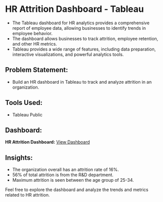 # HR Attrition Dashboard - Tableau

- The Tableau dashboard for HR analytics provides a comprehensive report of employee data, allowing businesses to identify trends in employee behavior.
- The dashboard allows businesses to track attrition, employee retention, and other HR metrics.
- Tableau provides a wide range of features, including data preparation, interactive visualizations, and powerful analytics tools.

## Problem Statement:
- Build an HR dashboard in Tableau to track and analyze attrition in an organization.

## Tools Used:
- Tableau Public

## Dashboard:
**HR Attrition Dashboard:** [View Dashboard]()

## Insights:
- The organization overall has an attrition rate of 16%.
- 56% of total attrition is from the R&D department.
- Maximum attrition is seen between the age group of 25-34.

Feel free to explore the dashboard and analyze the trends and metrics related to HR attrition.
